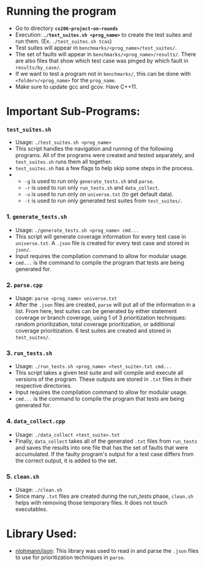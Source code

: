# Running the program
*   Go to directory **`cs206-project-on-rounds`**
*   Execution: **`./test_suites.sh <prog_name>`** to create the test suites and run them. (Ex. `./test_suites.sh tcas`)<br>
*   Test suites will appear in `benchmarks/<prog_name>/test_suites/`.<br>
*   The set of faults will appear in `benchmarks/<prog_name>/results/`. There are also files that show which test case was pinged by which fault in `results/by_case/`.<br>
*   If we want to test a program not in `benchmarks/`, this can be done with `<folder>/<prog_name>` for the `prog_name`.
*   Make sure to update gcc and gcov. Have C++11.

# Important Sub-Programs:
### `test_suites.sh`
*   Usage: `./test_suites.sh <prog_name>`
*   This script handles the navigation and running of the following programs. All of the programs were created and tested separately, and `test_suites.sh` runs them all together.
*   `test_suites.sh` has a few flags to help skip some steps in the process.
*   * `-g` is used to run only `generate_tests.sh` and `parse`.
    * `-r` is used to run only `run_tests.sh` and `data_collect`.
    * `-u` is used to run only on `universe.txt` (to get default data).
    * `-t` is used to run only generated test suites from `test_suites/`.
### 1. `generate_tests.sh`
*   Usage: `./generate_tests.sh <prog_name> cmd...`
*   This script will generate coverage information for every test case in `universe.txt`. A `.json` file is created for every test case and stored in `json/`.
*   Input requires the compilation command to allow for modular usage.
*   `cmd...` is the command to compile the program that tests are being generated for.
### 2. `parse.cpp`
*   Usage: `parse <prog_name> universe.txt`
*   After the `.json` files are created, `parse` will put all of the information in a list. From here, test suites can be generated by either statement coverage or branch coverage, using 1 of 3 prioritization techniques: random prioritization, total coverage prioritization, or additional coverage prioritization. 6 test suites are created and stored in `test_suites/`.
### 3. `run_tests.sh`
*   Usage: `./run_tests.sh <prog_name> <test_suite>.txt cmd...`
*    This script takes a given test suite and will compile and execute all versions of the program. These outputs are stored in `.txt` files in their respective directories.
*   Input requires the compilation command to allow for modular usage.
*   `cmd...` is the command to compile the program that tests are being generated for.
### 4. `data_collect.cpp`
*   Usage: `./data_collect <test_suite>.txt`
*   Finally, `data_collect` takes all of the generated `.txt` files from `run_tests` and saves the results into one file that has the set of faults that were accumulated. If the faulty program's output for a test case differs from the correct output, it is added to the set.
### 5. `clean.sh`
*   Usage: `./clean.sh`
*   Since many `.txt` files are created during the run_tests phase, `clean.sh` helps with removing those temporary files. It does not touch executables.

# Library Used:
* [nlohmann/json](https://github.com/nlohmann/json): This library was used to read in and parse the `.json` files to use for prioritization techniques in `parse`.

